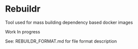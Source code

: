 # Rebuildr

Tool used for mass building dependency based docker images

Work In progress

See: REBUILDR_FORMAT.md for file format description
